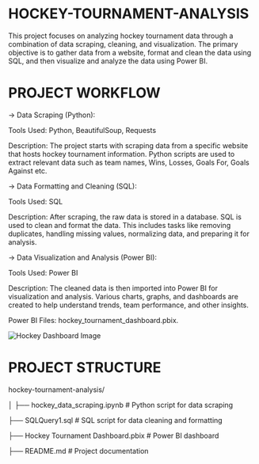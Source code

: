 # HOCKEY-TOURNAMENT-ANALYSIS

This project focuses on analyzing hockey tournament data through a combination of data scraping, cleaning, and visualization. The primary objective is to gather data from a website, format and clean the data using SQL, and then visualize and analyze the data using Power BI.

# PROJECT WORKFLOW 

-> Data Scraping (Python):

Tools Used: Python, BeautifulSoup, Requests

Description: The project starts with scraping data from a specific website that hosts hockey tournament information. Python scripts are used to extract relevant data such as team names, Wins, Losses, Goals For, Goals Against etc.

-> Data Formatting and Cleaning (SQL):

Tools Used: SQL

Description: After scraping, the raw data is stored in a database. SQL is used to clean and format the data. This includes tasks like removing duplicates, handling missing values, normalizing data, and preparing it for analysis.

-> Data Visualization and Analysis (Power BI):

Tools Used: Power BI

Description: The cleaned data is then imported into Power BI for visualization and analysis. Various charts, graphs, and dashboards are created to help understand trends, team performance, and other insights.

Power BI Files: hockey_tournament_dashboard.pbix.

![Hockey Dashboard Image](https://github.com/user-attachments/assets/5a1f777f-804b-46ef-a0f2-588eb5229657)

# PROJECT STRUCTURE

hockey-tournament-analysis/

│
├── hockey_data_scraping.ipynb              # Python script for data scraping

├── SQLQuery1.sql            # SQL script for data cleaning and formatting

├── Hockey Tournament Dashboard.pbix  # Power BI dashboard

├── README.md                    # Project documentation
